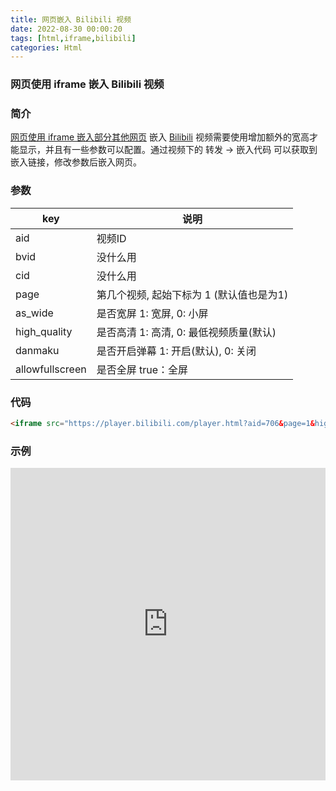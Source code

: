 ```yaml
---
title: 网页嵌入 Bilibili 视频
date: 2022-08-30 00:00:20
tags: [html,iframe,bilibili]
categories: Html
---
```

### 网页使用 iframe 嵌入 Bilibili 视频
<!-- more -->
### 简介
[网页使用 iframe 嵌入部分其他网页](https://sadness96.github.io/blog/2021/01/02/html-IframeEmbed/)
嵌入 [Bilibili](https://www.bilibili.com) 视频需要使用增加额外的宽高才能显示，并且有一些参数可以配置。通过视频下的 转发 -> 嵌入代码 可以获取到嵌入链接，修改参数后嵌入网页。

### 参数
| key | 说明 |
| --- | --- |
| aid | 视频ID |
| bvid | 没什么用 |
| cid | 没什么用 |
| page | 第几个视频, 起始下标为 1 (默认值也是为1) |
| as_wide | 是否宽屏 1: 宽屏, 0: 小屏 |
| high_quality | 是否高清 1: 高清, 0: 最低视频质量(默认) |
| danmaku | 是否开启弹幕 1: 开启(默认), 0: 关闭 |
| allowfullscreen | 是否全屏 true：全屏 |

### 代码
``` html
<iframe src="https://player.bilibili.com/player.html?aid=706&page=1&high_quality=1&danmaku=0&allowfullscreen=true" width="100%" height="500px" scrolling="no" frameborder="no" framespacing="0" allowfullscreen="true"></iframe>
```

### 示例
<iframe src="https://player.bilibili.com/player.html?aid=706&page=1&high_quality=1&danmaku=0&allowfullscreen=true" width="100%" height="500px" scrolling="no" frameborder="no" framespacing="0" allowfullscreen="true"></iframe>